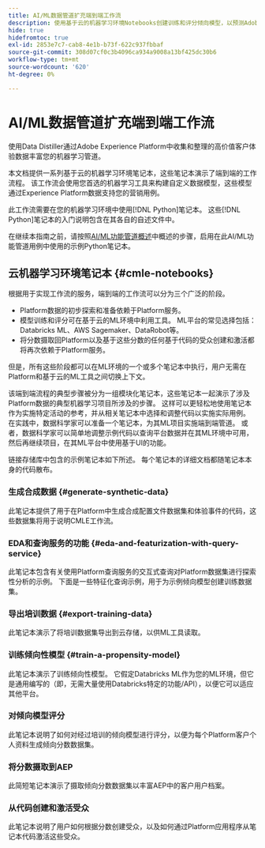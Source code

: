 ```yaml
---
title: AI/ML数据管道扩充端到端工作流
description: 使用基于云的机器学习环境Notebooks创建训练和评分倾向模型，以预测Adobe Experience Platform数据的订阅转化。
hide: true
hidefromtoc: true
exl-id: 2853e7c7-cab8-4e1b-b73f-622c937fbbaf
source-git-commit: 308d07cf0c3b4096ca934a9008a13bf425dc30b6
workflow-type: tm+mt
source-wordcount: '620'
ht-degree: 0%

---
```


<!-- 
title: Cloud Machine Learning Environment Notebooks
Cloud machine learning environment notebooks
Old title: 
# AI/ML data pipeline enrichment end-to-end workflow
-->

# AI/ML数据管道扩充端到端工作流

使用Data Distiller通过Adobe Experience Platform中收集和整理的高价值客户体验数据丰富您的机器学习管道。

本文档提供一系列基于云的机器学习环境笔记本，这些笔记本演示了端到端的工作流程。 该工作流会使用您首选的机器学习工具来构建自定义数据模型，这些模型通过Experience Platform数据支持您的营销用例。

此工作流需要在您的机器学习环境中使用[!DNL Python]笔记本。 这些[!DNL Python]笔记本的入门说明包含在其各自的自述文件中。

在继续本指南之前，请按照[AI/ML功能管道概述](./overview.md)中概述的步骤，启用在此AI/ML功能管道用例中使用的示例Python笔记本。

## 云机器学习环境笔记本 {#cmle-notebooks}

根据用于实现工作流的服务，端到端的工作流可以分为三个广泛的阶段。

- Platform数据的初步探索和准备依赖于Platform服务。
- 模型训练和评分可在基于云的ML环境中利用工具。 ML平台的常见选择包括：Databricks ML、AWS Sagemaker、DataRobot等。
- 将分数摄取回Platform以及基于这些分数的任何基于代码的受众创建和激活都将再次依赖于Platform服务。

但是，所有这些阶段都可以在ML环境的一个或多个笔记本中执行，用户无需在Platform和基于云的ML工具之间切换上下文。

该端到端流程的典型步骤被分为一组模块化笔记本，这些笔记本一起演示了涉及Platform数据的典型机器学习项目所涉及的步骤。 这样可以更轻松地使用笔记本作为实施特定活动的参考，并从相关笔记本中选择和调整代码以实施实际用例。 在实践中，数据科学家可以准备一个笔记本，为其ML项目实施端到端管道。 或者，数据科学家可以简单地调整示例代码以查询平台数据并在其ML环境中可用，然后再继续项目，在其ML平台中使用基于UI的功能。

链接存储库中包含的示例笔记本如下所述。 每个笔记本的详细文档都随笔记本本身的代码散布。

<!-- Below is the meat - the how to (but without links or details) -->

### 生成合成数据 {#generate-synthetic-data}

此笔记本提供了用于在Platform中生成合成配置文件数据集和体验事件的代码，这些数据集将用于说明CMLE工作流。

### EDA和查询服务的功能 {#eda-and-featurization-with-query-service}

此笔记本包含有关使用Platform查询服务的交互式查询对Platform数据集进行探索性分析的示例。 下面是一些特征化查询示例，用于为示例倾向模型创建训练数据集。

### 导出培训数据 {#export-training-data}

此笔记本演示了将培训数据集导出到云存储，以供ML工具读取。

### 训练倾向性模型 {#train-a-propensity-model}

此笔记本演示了训练倾向性模型。 它假定Databricks ML作为您的ML环境，但它是通用编写的（即，无需大量使用Databricks特定的功能/API），以便它可以适应其他平台。

### 对倾向模型评分

此笔记本说明了如何对经过培训的倾向模型进行评分，以便为每个Platform客户个人资料生成倾向分数数据集。

### 将分数摄取到AEP

此简短笔记本演示了摄取倾向分数数据集以丰富AEP中的客户用户档案。

### 从代码创建和激活受众

此笔记本说明了用户如何根据分数创建受众，以及如何通过Platform应用程序从笔记本代码激活这些受众。
